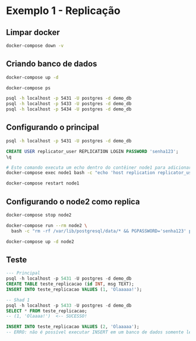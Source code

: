 # Exemplo 1 - Replicação

## Limpar docker

```sh
docker-compose down -v
```

## Criando banco de dados

```sh
docker-compose up -d

docker-compose ps

psql -h localhost -p 5431 -U postgres -d demo_db
psql -h localhost -p 5433 -U postgres -d demo_db
psql -h localhost -p 5434 -U postgres -d demo_db
```

## Configurando o principal

```sh
psql -h localhost -p 5431 -U postgres -d demo_db
```

```sql
CREATE USER replicator_user REPLICATION LOGIN PASSWORD 'senha123';
\q
```

```sh
# Este comando executa um echo dentro do contêiner node1 para adicionar a linha necessária.
docker-compose exec node1 bash -c "echo 'host replication replicator_user 0.0.0.0/0 md5' >> /var/lib/postgresql/data/pg_hba.conf"

docker-compose restart node1
```

## Configurando o node2 como replica

```sh
docker-compose stop node2

docker-compose run --rm node2 \
  bash -c "rm -rf /var/lib/postgresql/data/* && PGPASSWORD='senha123' pg_basebackup -h node1 -p 5432 -U replicator_user -D /var/lib/postgresql/data -P -v -R"
```

```sh
docker-compose up -d node2
```

## Teste

```sql
--- Principal
psql -h localhost -p 5431 -U postgres -d demo_db
CREATE TABLE teste_replicacao (id INT, msg TEXT);
INSERT INTO teste_replicacao VALUES (1, 'Olaaaaa!');

```

```sql
-- Shad 1
psql -h localhost -p 5433 -U postgres -d demo_db
SELECT * FROM teste_replicacao;
-- (1, 'Olaaaa!')  <-- SUCESSO!

INSERT INTO teste_replicacao VALUES (2, 'Olaaaaa');
-- ERRO: não é possível executar INSERT em um banco de dados somente leitura
```
